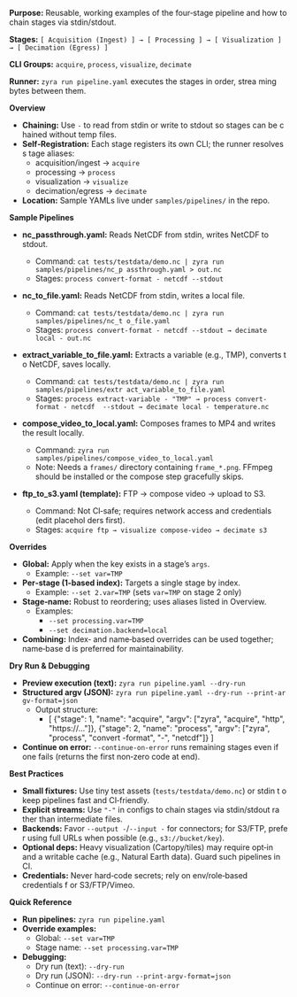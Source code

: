 **Purpose:** Reusable, working examples of the four‑stage pipeline and how to 
chain stages via stdin/stdout.

**Stages:** `[ Acquisition (Ingest) ] → [ Processing ] → [ Visualization ] → [
 Decimation (Egress) ]`

**CLI Groups:** `acquire`, `process`, `visualize`, `decimate`

**Runner:** `zyra run pipeline.yaml` executes the stages in order, strea
ming bytes between them.

**Overview**

- **Chaining:** Use `-` to read from stdin or write to stdout so stages can be c
hained without temp files.
- **Self‑Registration:** Each stage registers its own CLI; the runner resolves s
tage aliases:
  - acquisition/ingest → `acquire`
  - processing → `process`
  - visualization → `visualize`
  - decimation/egress → `decimate`
- **Location:** Sample YAMLs live under `samples/pipelines/` in the repo.

**Sample Pipelines**

- **nc_passthrough.yaml:** Reads NetCDF from stdin, writes NetCDF to stdout.
  - Command: `cat tests/testdata/demo.nc | zyra run samples/pipelines/nc_p
assthrough.yaml > out.nc`
  - Stages: `process convert-format - netcdf --stdout`

- **nc_to_file.yaml:** Reads NetCDF from stdin, writes a local file.
  - Command: `cat tests/testdata/demo.nc | zyra run samples/pipelines/nc_t
o_file.yaml`
  - Stages: `process convert-format - netcdf --stdout → decimate local - out.nc`

- **extract_variable_to_file.yaml:** Extracts a variable (e.g., TMP), converts t
o NetCDF, saves locally.
  - Command: `cat tests/testdata/demo.nc | zyra run samples/pipelines/extr
act_variable_to_file.yaml`
  - Stages: `process extract-variable - "TMP" → process convert-format - netcdf 
--stdout → decimate local - temperature.nc`

- **compose_video_to_local.yaml:** Composes frames to MP4 and writes the result 
locally.
  - Command: `zyra run samples/pipelines/compose_video_to_local.yaml`
  - Note: Needs a `frames/` directory containing `frame_*.png`. FFmpeg should be
 installed or the compose step gracefully skips.

- **ftp_to_s3.yaml (template):** FTP → compose video → upload to S3.
  - Command: Not CI‑safe; requires network access and credentials (edit placehol
ders first).
  - Stages: `acquire ftp → visualize compose-video → decimate s3`

**Overrides**

- **Global:** Apply when the key exists in a stage’s `args`.
  - Example: `--set var=TMP`
- **Per‑stage (1‑based index):** Targets a single stage by index.
  - Example: `--set 2.var=TMP` (sets `var=TMP` on stage 2 only)
- **Stage‑name:** Robust to reordering; uses aliases listed in Overview.
  - Examples:
    - `--set processing.var=TMP`
    - `--set decimation.backend=local`
- **Combining:** Index‑ and name‑based overrides can be used together; name‑base
d is preferred for maintainability.

**Dry Run & Debugging**

- **Preview execution (text):** `zyra run pipeline.yaml --dry-run`
- **Structured argv (JSON):** `zyra run pipeline.yaml --dry-run --print-ar
gv-format=json`
  - Output structure:
    - [
      {"stage": 1, "name": "acquire", "argv": ["zyra", "acquire", "http", 
"https://..."]},
      {"stage": 2, "name": "process", "argv": ["zyra", "process", "convert
-format", "-", "netcdf"]}
    ]
- **Continue on error:** `--continue-on-error` runs remaining stages even if one
 fails (returns the first non‑zero code at end).

**Best Practices**

- **Small fixtures:** Use tiny test assets (`tests/testdata/demo.nc`) or stdin t
o keep pipelines fast and CI‑friendly.
- **Explicit streams:** Use `"-"` in configs to chain stages via stdin/stdout ra
ther than intermediate files.
- **Backends:** Favor `--output -`/`--input -` for connectors; for S3/FTP, prefe
r using full URLs when possible (e.g., `s3://bucket/key`).
- **Optional deps:** Heavy visualization (Cartopy/tiles) may require opt‑in and 
a writable cache (e.g., Natural Earth data). Guard such pipelines in CI.
- **Credentials:** Never hard‑code secrets; rely on env/role‑based credentials f
or S3/FTP/Vimeo.

**Quick Reference**

- **Run pipelines:** `zyra run pipeline.yaml`
- **Override examples:**
  - Global: `--set var=TMP`
  - Stage name: `--set processing.var=TMP`
- **Debugging:**
  - Dry run (text): `--dry-run`
  - Dry run (JSON): `--dry-run --print-argv-format=json`
  - Continue on error: `--continue-on-error`